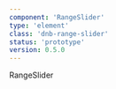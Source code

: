 ```yaml
---
component: 'RangeSlider'
type: 'element'
class: 'dnb-range-slider'
status: 'prototype'
version: 0.5.0
---
```


RangeSlider

